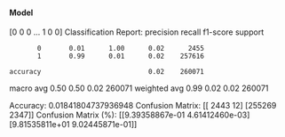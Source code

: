 #### Model
[0 0 0 ... 1 0 0]
Classification Report:
              precision    recall  f1-score   support

           0       0.01      1.00      0.02      2455
           1       0.99      0.01      0.02    257616

    accuracy                           0.02    260071
   macro avg       0.50      0.50      0.02    260071
weighted avg       0.99      0.02      0.02    260071

Accuracy: 0.01841804737936948
Confusion Matrix:
[[  2443     12]
 [255269   2347]]
Confusion Matrix (%):
[[9.39358867e-01 4.61412460e-03]
 [9.81535811e+01 9.02445871e-01]]
